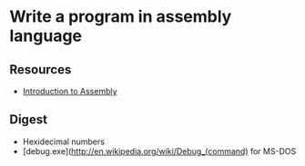 # Write a program in assembly language

## Resources

- [Introduction to Assembly](http://www.swansontec.com/sprogram.html)

## Digest

* Hexidecimal numbers
* [debug.exe](http://en.wikipedia.org/wiki/Debug_(command) for MS-DOS
